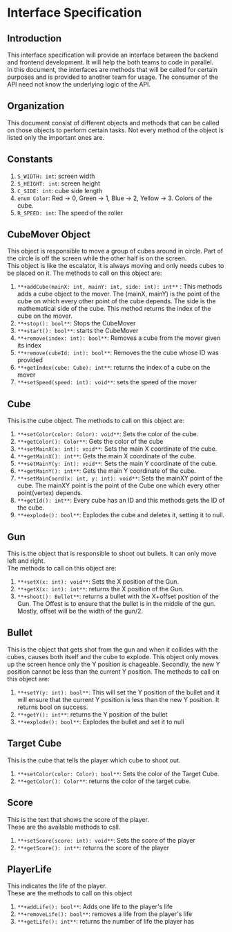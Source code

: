 # Interface Specification 
## Introduction
This interface specification will provide an interface between the backend and frontend development. It will help the both teams to code in parallel.  
In this document, the interfaces are methods that will be called for certain purposes and is provided to another team for usage. The consumer of the API need not know the underlying logic of the 
API.  

## Organization
This document consist of different objects and methods that can be called on those objects to perform certain tasks. Not every method of the object is listed only
the important ones are.

## Constants
1. `S_WIDTH: int`: screen width
2. `S_HEIGHT: int`: screen height
3. `C_SIDE: int`: cube side length
4. `enum Color`: Red -> 0, Green -> 1, Blue -> 2, Yellow -> 3. Colors of the cube.
5. `R_SPEED: int`: The speed of the roller   

## CubeMover Object
This object is responsible to move a group of cubes around in circle. Part of the circle is off the screen while the other half is on the screen.  
This object is like the escalator, it is always moving and only needs cubes to be placed on it. The methods to call on this object are:  
1. `**+addCube(mainX: int, mainY: int, side: int): int**` : This methods adds a cube object to the mover. The (mainX, mainY) is the point of the cube on which every other point of the cube depends. The side is the mathematical side of the cube. This method returns the index of the cube on the mover.
2. `**+stop(): bool**`: Stops the CubeMover
3. `**+start(): bool**`: starts the CubeMover
4. `**+remove(index: int): bool**`: Removes a cube from the mover given its index
5. `**+remove(cubeId: int): bool**`: Removes the the cube whose ID was provided
6. `**+getIndex(cube: Cube): int**`: returns the index of a cube on the mover 
7. `**+setSpeed(speed: int): void**`: sets the speed of the mover

## Cube
This is the cube object. The methods to call on this object are:
1. `**+setColor(color: Color): void**`: Sets the color of the cube.
2. `**+getColor(): Color**`: Gets the color of the cube
3. `**+setMainX(x: int): void**`: Sets the main X coordinate of the cube.
4. `**+getMainX(): int**`: Gets the main X coordinate of the cube.
5. `**+setMainY(y: int): void**`: Sets the main Y coordinate of the cube.
6. `**+getMainY(): int**`: Gets the main Y coordinate of the cube.
7. `**+setMainCoord(x: int, y: int): void**`: Sets the mainXY point of the cube. The mainXY point is the point of the Cube one which every other point(vertex) depends.
8. `**+getId(): int**`: Every cube has an ID and this methods gets the ID of the cube.
9. `**+explode(): bool**`: Explodes the cube and deletes it, setting it to null.

## Gun
This is the object that is responsible to shoot out bullets. It can only move left and right.  
The methods to call on this object are:
1. `**+setX(x: int): void**`: Sets the X position of the Gun.
2. `**+getX(x: int): int**`: returns the X position of the Gun.
3. `**+shoot(): Bullet**`: returns a bullet with the X+offset position of the Gun. The Offest is to ensure that the bullet is in the middle of the gun. Mostly, offset will be the width of the gun/2.

## Bullet
This is the object that gets shot from the gun and when it collides with the cubes, causes both itself and the cube to explode. This object only moves up the screen hence only the Y position is chageable. Secondly, the new Y position cannot be less than the current Y position.
The methods to call on this object are:
1. `**+setY(y: int): bool**`: This will set the Y position of the bullet and it will ensure that the current Y position is less than the new Y position. It returns bool on success.
2. `**+getY(): int**`: returns the Y position of the bullet
3. `**+explode(): bool**`: Explodes the bullet and set it to null

## Target Cube
This is the cube that tells the player which cube to shoot out.
1. `**+setColor(color: Color): bool**`: Sets the color of the Target Cube.
2. `**+getColor(): Color**`: returns the color of the target cube.

## Score
This is the text that shows the score of the player.  
These are the available methods to call.
1. `**+setScore(score: int): void**`: Sets the score of the player
2. `**+getScore(): int**`: returns the score of the player

## PlayerLife
This indicates the life of the player.  
These are the methods to call on this object
1. `**+addLife(): bool**`: Adds one life to the player's life
2. `**+removeLife(): bool**`: removes a life from the player's life
3. `**+getLife(): int**`: returns the number of life the player has

